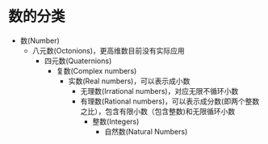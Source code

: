 # 数的分类

* 数(Number)
	* 八元数(Octonions)，更高维数目前没有实际应用
		* 四元数(Quaternions)
			* 复数(Complex numbers)
				* 实数(Real numbers)，可以表示成小数
					* 无理数(Irrational numbers)，对应无限不循环小数
					* 有理数(Rational numbers)，可以表示成分数(即两个整数之比），包含有限小数（包含整数)和无限循环小数
						* 整数(Integers)
							* 自然数(Natural Numbers)